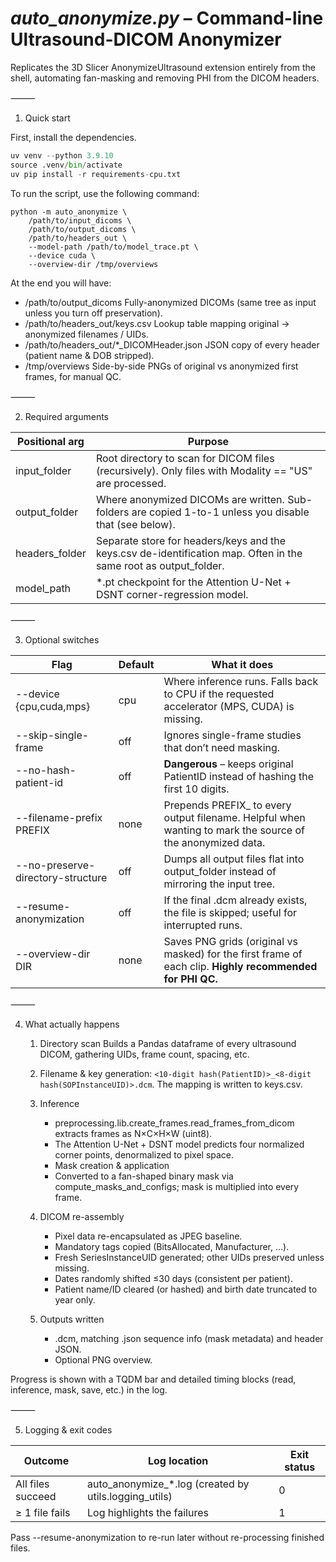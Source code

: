 # *auto_anonymize.py* – Command-line Ultrasound-DICOM Anonymizer

Replicates the 3D Slicer AnonymizeUltrasound extension entirely from the shell, automating fan-masking and removing PHI from the DICOM headers.

⸻

1. Quick start

First, install the dependencies.
```python
uv venv --python 3.9.10
source .venv/bin/activate
uv pip install -r requirements-cpu.txt
```

To run the script, use the following command:
```
python -m auto_anonymize \
    /path/to/input_dicoms \
    /path/to/output_dicoms \
    /path/to/headers_out \
    --model-path /path/to/model_trace.pt \
    --device cuda \
    --overview-dir /tmp/overviews
```

At the end you will have:

- /path/to/output_dicoms	Fully-anonymized DICOMs (same tree as input unless you turn off preservation).
- /path/to/headers_out/keys.csv	Lookup table mapping original → anonymized filenames / UIDs.
- /path/to/headers_out/*_DICOMHeader.json	JSON copy of every header (patient name & DOB stripped).
- /tmp/overviews	Side-by-side PNGs of original vs anonymized first frames, for manual QC.


⸻

2. Required arguments

| Positional arg | Purpose |
| --------------- | ------- |
| input_folder | Root directory to scan for DICOM files (recursively). Only files with Modality == "US" are processed. |
| output_folder | Where anonymized DICOMs are written. Sub-folders are copied 1-to-1 unless you disable that (see below). |
| headers_folder | Separate store for headers/keys and the keys.csv de-identification map. Often in the same root as output_folder. |
| model_path | *.pt checkpoint for the Attention U-Net + DSNT corner-regression model. |

⸻

3. Optional switches

| Flag | Default | What it does |
| --------------- | ------- | ------- |
| --device {cpu,cuda,mps} | cpu | Where inference runs. Falls back to CPU if the requested accelerator (MPS, CUDA) is missing. |
| --skip-single-frame | off | Ignores single-frame studies that don’t need masking. |
| --no-hash-patient-id | off | **Dangerous** – keeps original PatientID instead of hashing the first 10 digits. |
| --filename-prefix PREFIX | none | Prepends PREFIX_ to every output filename. Helpful when wanting to mark the source of the anonymized data. |
| --no-preserve-directory-structure | off | Dumps all output files flat into output_folder instead of mirroring the input tree. |
| --resume-anonymization | off | If the final .dcm already exists, the file is skipped; useful for interrupted runs. |
| --overview-dir DIR | none | Saves PNG grids (original vs masked) for the first frame of each clip. **Highly recommended for PHI QC.** |


⸻

4. What actually happens

	1.	Directory scan
Builds a Pandas dataframe of every ultrasound DICOM, gathering UIDs, frame count, spacing, etc.
	2.	Filename & key generation: `<10-digit hash(PatientID)>_<8-digit hash(SOPInstanceUID)>.dcm`. The mapping is written to keys.csv.

    3. Inference
        - preprocessing.lib.create_frames.read_frames_from_dicom extracts frames as N×C×H×W (uint8).
        - The Attention U-Net + DSNT model predicts four normalized corner points, denormalized to pixel space.
        - Mask creation & application
        - Converted to a fan-shaped binary mask via compute_masks_and_configs; mask is multiplied into every frame.
	5.	DICOM re-assembly
        - Pixel data re-encapsulated as JPEG baseline.
        - Mandatory tags copied (BitsAllocated, Manufacturer, …).
        - Fresh SeriesInstanceUID generated; other UIDs preserved unless missing.
        - Dates randomly shifted ≤30 days (consistent per patient).
        - Patient name/ID cleared (or hashed) and birth date truncated to year only.
	6.	Outputs written
        - .dcm, matching .json sequence info (mask metadata) and header JSON.
        - Optional PNG overview.

Progress is shown with a TQDM bar and detailed timing blocks (read, inference, mask, save, etc.) in the log.

⸻

5. Logging & exit codes

| Outcome | Log location | Exit status |
| ------- | ------------ | ----------- |
| All files succeed | auto_anonymize_*.log (created by utils.logging_utils) | 0 |
| ≥ 1 file fails | Log highlights the failures | 1 |

Pass --resume-anonymization to re-run later without re-processing finished files.
